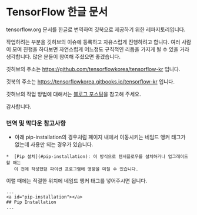 # TensorFlow 한글 문서

tensorflow.org 문서를 한글로 번역하여 깃북으로 제공하기 위한 레파지토리입니다.

작업하려는 부분을 깃허브의 이슈에 등록하고 자유스럽게 진행하려고 합니다.
여러 사람이 모여 진행을 하다보면 자연스럽게 어느정도 규칙적인 리듬을 가지게 될 수 있을 거라 생각합니다.
많은 분들이 참여해 주셨으면 좋겠습니다.

깃허브의 주소는 https://github.com/tensorflowkorea/tensorflow-kr 입니다.

깃북의 주소는 https://tensorflowkorea.gitbooks.io/tensorflow-kr 입니다.

깃허브의 작업 방법에 대해서는 [블로그 포스팅](https://tensorflowkorea.wordpress.com/2016/06/01/텐서플로우-문서-한글화/)을 참고해 주세요.

감사합니다.

### 번역 및 막다운 참고사항

* 아래 pip-installation의 경우처럼 페이지 내에서 이동시키는 네임드 앵커 태그가 없는데 사용만 되는 경우가 있습니다.
```
*  [Pip 설치](#pip-installation): 이 방식으로 텐서플로우를 설치하거나 업그레이드할 때는
   이 전에 작성했던 파이썬 프로그램에 영향을 미칠 수 있습니다.
```
이럴 때에는 적절한 위치에 네임드 앵커 태그를 넣어주시면 됩니다.
```
...
<a id="pip-installation"></a>
## Pip Installation
...
```
